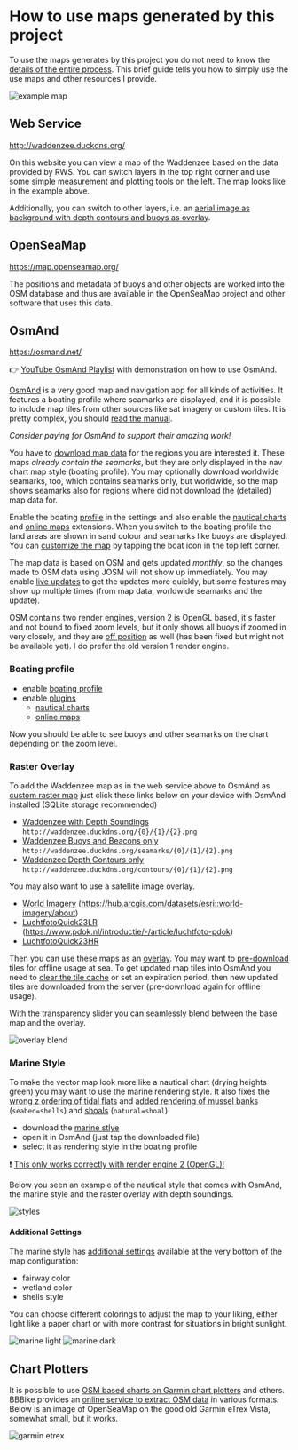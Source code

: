 # How to use maps generated by this project

To use the maps generates by this project you do not need to know the [details of the entire process](README.md). This brief guide tells you how to simply use the use maps and other resources I provide.

![example map](img/example.png)

## Web Service

http://waddenzee.duckdns.org/

On this website you can view a map of the Waddenzee based on the data provided by RWS. You can switch layers in the top right corner and use some simple measurement and plotting tools on the left. The map looks like in the example above.

Additionally, you can switch to other layers, i.e. an [aerial image as background with depth contours and buoys as overlay](img/sat+contours.png).

## OpenSeaMap

https://map.openseamap.org/

The positions and metadata of buoys and other objects are worked into the OSM database and thus are available in the OpenSeaMap project and other software that uses this data.

## OsmAnd

https://osmand.net/

:point_right: [YouTube OsmAnd Playlist](https://www.youtube.com/playlist?list=PLVV1f2QQn7GxWiF0C0-e9oJkfkdYLZGms) with demonstration on how to use OsmAnd.

[OsmAnd](https://osmand.net/) is a very good map and navigation app for all kinds of activities. It features a boating profile where seamarks are displayed, and it is possible to include map tiles from other sources like sat imagery or custom tiles. It is pretty complex, you should [read the manual](https://osmand.net/docs/intro).

_Consider paying for OsmAnd to support their amazing work!_ 

You have to [download map data](https://osmand.net/docs/user/start-with/download-maps) for the regions you are interested it. These maps _already contain the seamarks_, but they are only displayed in the nav chart map style (boating profile). You may optionally download worldwide seamarks, too, which contains seamarks only, but worldwide, so the map shows seamarks also for regions where did not download the (detailed) map data for.

Enable the boating [profile](https://osmand.net/docs/user/personal/profiles/) in the settings and also enable the [nautical charts](https://osmand.net/docs/user/plugins/nautical-charts) and [online maps](https://osmand.net/docs/user/plugins/online-map) extensions. When you switch to the boating profile the land areas are shown in sand colour and seamarks like buoys are displayed. You can [customize the map](https://osmand.net/docs/user/map/configure-map-menu) by tapping the boat icon in the top left corner.

The map data is based on OSM and gets updated _monthly_, so the changes made to OSM data using JOSM will not show up immediately. You may enable [live updates](https://osmand.net/docs/user/personal/maps#osmand-live) to get the updates more quickly, but some features may show up multiple times (from map data, worldwide seamarks and the update).

OSM contains two render engines, version 2 is OpenGL based, it's faster and not bound to fixed zoom levels, but it only shows all buoys if zoomed in very closely, and they are [off position](https://github.com/osmandapp/OsmAnd/issues/17413) as well (has been fixed but might not be available yet). I do prefer the old version 1 render engine.

### Boating profile

- enable [boating profile](https://osmand.net/docs/user/personal/profiles/)
- enable [plugins](https://osmand.net/docs/user/plugins/)
  - [nautical charts](https://osmand.net/docs/user/plugins/nautical-charts) 
  - [online maps](https://osmand.net/docs/user/plugins/online-map) 

Now you should be able to see buoys and other seamarks on the chart depending on the zoom level.

### Raster Overlay

To add the Waddenzee map as in the web service above to OsmAnd as [custom raster map](https://osmand.net/docs/user/map/raster-maps) just click these links below on your device with OsmAnd installed (SQLite storage recommended)

- [Waddenzee with Depth Soundings](http://osmand.net/add-tile-source?name=Waddenzee&min_zoom=8&max_zoom=16&url_template=http://waddenzee.duckdns.org/{0}/{1}/{2}.png) `http://waddenzee.duckdns.org/{0}/{1}/{2}.png`
- [Waddenzee Buoys and Beacons only](http://osmand.net/add-tile-source?name=Waddenzee+Boeien&min_zoom=8&max_zoom=16&url_template=http://waddenzee.duckdns.org/seamarks/{0}/{1}/{2}.png) `http://waddenzee.duckdns.org/seamarks/{0}/{1}/{2}.png`
- [Waddenzee Depth Contours only](http://osmand.net/add-tile-source?name=Waddenzee+Contours&min_zoom=8&max_zoom=16&url_template=http://waddenzee.duckdns.org/contours/{0}/{1}/{2}.png) `http://waddenzee.duckdns.org/contours/{0}/{1}/{2}.png`

You may also want to use a satellite image overlay.

- [World Imagery](http://osmand.net/add-tile-source?name=World+Imagery&min_zoom=2&max_zoom=20&url_template=https://server.arcgisonline.com/arcgis/rest/services/World_Imagery/MapServer/tile/{0}/{1}/{2}) (https://hub.arcgis.com/datasets/esri::world-imagery/about)
- [LuchtfotoQuick23LR](http://osmand.net/add-tile-source?name=LuchtfotoQuick23LR&min_zoom=2&max_zoom=18&url_template=https://service.pdok.nl/hwh/luchtfotorgb/wmts/v1_0?layer=2023_quick_orthoLR%26style=default%26tilematrixset=EPSG:3857%26Service=WMTS%26Request=GetTile%26Version=1.0.0%26Format=image%2Fjpg%26TileMatrix={0}%26TileCol={1}%26TileRow={2}) (https://www.pdok.nl/introductie/-/article/luchtfoto-pdok)
- [LuchtfotoQuick23HR](http://osmand.net/add-tile-source?name=LuchtfotoQuick23HR&min_zoom=2&max_zoom=20&url_template=https://service.pdok.nl/hwh/luchtfotorgb/wmts/v1_0?layer=2023_quick_orthoHR%26style=default%26tilematrixset=EPSG:3857%26Service=WMTS%26Request=GetTile%26Version=1.0.0%26Format=image%2Fjpg%26TileMatrix={0}%26TileCol={1}%26TileRow={2}) 

Then you can use these maps as an [overlay](https://osmand.net/docs/user/map/raster-maps#overlay-layer). You may want to [pre-download](https://osmand.net/docs/user/map/raster-maps#download--update-tiles) tiles for offline usage at sea. To get updated map tiles into OsmAnd you need to [clear the tile cache](https://osmand.net/docs/user/map/raster-maps/#clear-raster-map-cache) or set an expiration period, then new updated tiles are downloaded from the server (pre-download again for offline usage).

With the transparency slider you can seamlessly blend between the base map and the overlay.

![overlay blend](img/osmand.gif)

### Marine Style

To make the vector map look more like a nautical chart (drying heights green) you may want to use the marine rendering style. It also fixes the [wrong z ordering of tidal flats](https://github.com/osmandapp/OsmAnd/issues/17835) and [added rendering of mussel banks](https://github.com/osmandapp/OsmAnd/issues/17827) (`seabed=shells`) and [shoals](https://github.com/osmandapp/OsmAnd/issues/17897) (`natural=shoal`).

- download the [marine stlye](https://github.com/quantenschaum/mapping/raw/master/marine.render.xml)
- open it in OsmAnd (just tap the downloaded file)
- select it as rendering style in the boating profile

:exclamation: [This only works correctly with render engine 2 (OpenGL)!](https://github.com/osmandapp/OsmAnd/issues/17835)

Below you seen an example of the nautical style that comes with OsmAnd, the marine style and the raster overlay with depth soundings.

![styles](img/styles.png)

#### Additional Settings

The marine style has [additional settings](https://youtu.be/P7Xc7tvhwCw) available at the very bottom of the map configuration: 

- fairway color 
- wetland color
- shells style 

You can choose different colorings to adjust the map to your liking, either light like a paper chart or with more contrast for situations in bright sunlight. 

![marine light](img/marine_light.png)
![marine dark](img/marine_dark.png)

## Chart Plotters

It is possible to use [OSM based charts on Garmin chart plotters](https://wiki.openstreetmap.org/wiki/OpenSeaMap_and_Garmin_nautical_chart_plotter) and others. BBBike provides an [online service to extract OSM data](https://extract.bbbike.org/) in various formats. Below is an image of OpenSeaMap on the good old Garmin eTrex Vista, somewhat small, but it works.

![garmin etrex](img/garmin.png)

